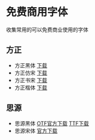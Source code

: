 # 免费商用字体

收集常用的可以免费商业使用的字体

## 方正

- 方正黑体 [下载](http://www.foundertype.com/index.php/FontInfo/index.html?id=131)
- 方正仿宋 [下载](http://www.foundertype.com/index.php/FontInfo/index.html?id=128)
- 方正书宋 [下载](http://www.foundertype.com/index.php/FontInfo/index.html?id=151)
- 方正楷体 [下载](http://www.foundertype.com/index.php/FontInfo/index.html?id=137)

## 思源

- 思源黑体 [OTF官方下载](https://github.com/adobe-fonts/source-han-sans/releases) [TTF下载](https://github.com/Pal3love/Source-Han-TrueType/releases)
- 思源宋体 [官方下载](https://github.com/adobe-fonts/source-han-serif/releases)